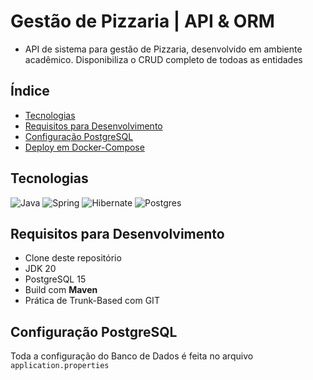 # Gestão de Pizzaria | API & ORM
- API de sistema para gestão de Pizzaria, desenvolvido em ambiente acadêmico. Disponibiliza o CRUD completo de todoas as entidades

## Índice

- [Tecnologias](#tecnologias)
- [Requisitos para Desenvolvimento](#requisitos-para-desenvolvimento)
- [Configuração PostgreSQL](#configuração-postgresql)
- [Deploy em Docker-Compose](#deploy-em-docker-compose)

## Tecnologias

![Java](https://img.shields.io/badge/java-%23ED8B00.svg?style=for-the-badge&logo=openjdk&logoColor=white)
![Spring](https://img.shields.io/badge/spring-%236DB33F.svg?style=for-the-badge&logo=spring&logoColor=white)
![Hibernate](https://img.shields.io/badge/Hibernate-59666C?style=for-the-badge&logo=Hibernate&logoColor=white)
![Postgres](https://img.shields.io/badge/postgres-%23316192.svg?style=for-the-badge&logo=postgresql&logoColor=white)

## Requisitos para Desenvolvimento

- Clone deste repositório
- JDK 20
- PostgreSQL 15
- Build com **Maven**
- Prática de Trunk-Based com GIT

## Configuração PostgreSQL

Toda a configuração do Banco de Dados é feita no arquivo `application.properties`
